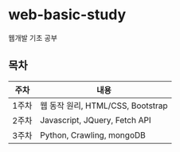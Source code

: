 # web-basic-study
웹개발 기초 공부

## 목차

주차 | 내용
-|-
1주차 | 웹 동작 원리, HTML/CSS, Bootstrap
2주차 | Javascript, JQuery, Fetch API
3주차 | Python, Crawling, mongoDB

